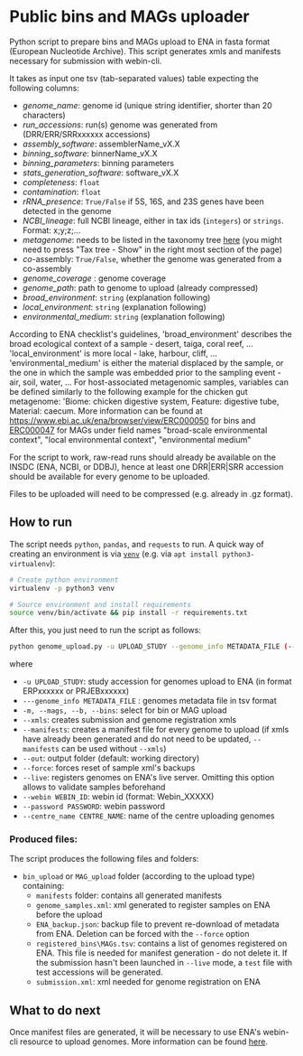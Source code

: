 # Public bins and MAGs uploader
Python script to prepare bins and MAGs upload to ENA in fasta format (European Nucleotide Archive). This script generates xmls and manifests necessary for submission with webin-cli. 

It takes as input one tsv (tab-separated values) table expecting the following columns:
  * _genome_name_: genome id (unique string identifier, shorter than 20 characters)
  * _run_accessions_: run(s) genome was generated from (DRR/ERR/SRRxxxxxx accessions)
  * _assembly_software_: assemblerName_vX.X
  * _binning_software_: binnerName_vX.X
  * _binning_parameters_: binning parameters
  * _stats_generation_software_: software_vX.X
  * _completeness_: `float`
  * _contamination_: `float`
  * _rRNA_presence_: `True/False` if 5S, 16S, and 23S genes have been detected in the genome
  * _NCBI_lineage_: full NCBI lineage, either in tax ids (`integers`) or `strings`. Format: x;y;z;...
  * _metagenome_: needs to be listed in the taxonomy tree [here](<https://www.ebi.ac.uk/ena/browser/view/408169?show=tax-tree>) (you might need to press "Tax tree - Show" in the right most section of the page)
  * _co_-assembly: `True/False`, whether the genome was generated from a co-assembly
  * _genome_coverage_ : genome coverage
  * _genome_path_: path to genome to upload (already compressed)
  * _broad_environment_: `string` (explanation following)
  * _local_environment_: `string` (explanation following)
  * _environmental_medium_: `string` (explanation following)

According to ENA checklist's guidelines, 'broad_environment' describes the broad ecological context of a sample - desert, taiga, coral reef, ... 'local_environment' is more local - lake, harbour, cliff, ... 'environmental_medium' is either the material displaced by the sample, or the one in which the sample was embedded prior to the sampling event - air, soil, water, ... 
For host-associated metagenomic samples, variables can be defined similarly to the following example for the chicken gut metagenome: 'Biome: chicken digestive system, Feature: digestive tube, Material: caecum. More information can be found at <https://www.ebi.ac.uk/ena/browser/view/ERC000050> for bins and [ERC000047](<https://www.ebi.ac.uk/ena/browser/view/ERC000047>) for MAGs under field names "broad-scale environmental context", "local environmental context", "environmental medium"

For the script to work, raw-read runs should already be available on the INSDC (ENA, NCBI, or DDBJ), hence at least one DRR|ERR|SRR accession should be available for every genome to be uploaded. 

Files to be uploaded will need to be compressed (e.g. already in .gz format). 

## How to run
The script needs `python`, `pandas`, and `requests` to run. A quick way of creating an environment is via [`venv`](<https://virtualenv.pypa.io/en/latest/installation//>) (e.g. via `apt install python3-virtualenv`):
```bash
# Create python environment
virtualenv -p python3 venv

# Source environment and install requirements
source venv/bin/activate && pip install -r requirements.txt
```

After this, you just need to run the script as follows:

```bash
python genome_upload.py -u UPLOAD_STUDY --genome_info METADATA_FILE (--mags | --bins) --xmls --manifests --webin WEBIN_ID --password PASSWORD [--out] [--force] [--live]
```

where

  * `-u UPLOAD_STUDY`: study accession for genomes upload to ENA (in format ERPxxxxxx or PRJEBxxxxxx)
  * `---genome_info METADATA_FILE` : genomes metadata file in tsv format
  * `-m, --mags, --b, --bins`: select for bin or MAG upload
  * `--xmls`: creates submission and genome registration xmls
  * `--manifests`: creates a manifest file for every genome to upload (if xmls have already been generated and do not need to be updated, `--manifests` can be used without `--xmls`)
  * `--out`: output folder (default: working directory)
  * `--force`: forces reset of sample xml's backups
  * `--live`: registers genomes on ENA's live server. Omitting this option allows to validate samples beforehand
  * `--webin WEBIN_ID`: webin id (format: Webin_XXXXX)
  * `--password PASSWORD`: webin password
  * `--centre_name CENTRE_NAME`: name of the centre uploading genomes

### Produced files:
The script produces the following files and folders:
  * `bin_upload` or `MAG_upload` folder (according to the upload type) containing:
     - `manifests` folder: contains all generated manifests
     - `genome_samples.xml`: xml generated to register samples on ENA before the upload
     - `ENA_backup.json`: backup file to prevent re-download of metadata from ENA. Deletion can be forced with the `--force` option
     - `registered_bins\MAGs.tsv`: contains a list of genomes registered on ENA. This file is needed for manifest generation - do not delete it. If the submission hasn't been launched in `--live` mode, a `test` file with test accessions will be generated. 
     - `submission.xml`: xml needed for genome registration on ENA

## What to do next
Once manifest files are generated, it will be necessary to use ENA's webin-cli resource to upload genomes. More information can be found [here](<https://ena-docs.readthedocs.io/en/latest/submit/general-guide/webin-cli.html>). 